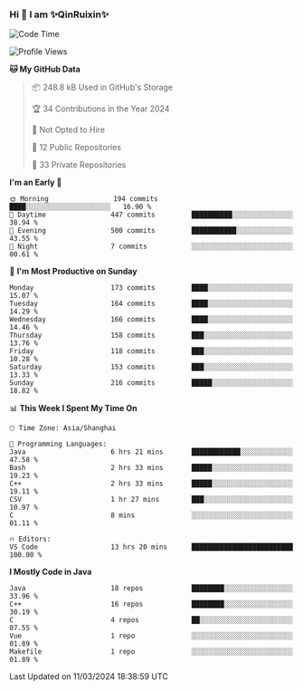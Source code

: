 <!--
**QinRuixin/QinRuixin** is a ✨ _special_ ✨ repository because its `README.md` (this file) appears on your GitHub profile.

Here are some ideas to get you started:

- 🔭 I’m currently working on ...
- 🌱 I’m currently learning ...
- 👯 I’m looking to collaborate on ...
- 🤔 I’m looking for help with ...
- 💬 Ask me about ...
- 📫 How to reach me: ...
- 😄 Pronouns: ...
- ⚡ Fun fact: ...
-->


### Hi 👋 I am ✨QinRuixin✨

<!--START_SECTION:waka-->
![Code Time](http://img.shields.io/badge/Code%20Time-1%2C034%20hrs%2014%20mins-blue)

![Profile Views](http://img.shields.io/badge/Profile%20Views-0-blue)

**🐱 My GitHub Data** 

> 📦 248.8 kB Used in GitHub's Storage 
 > 
> 🏆 34 Contributions in the Year 2024
 > 
> 🚫 Not Opted to Hire
 > 
> 📜 12 Public Repositories 
 > 
> 🔑 33 Private Repositories 
 > 
**I'm an Early 🐤** 

```text
🌞 Morning                194 commits         ████░░░░░░░░░░░░░░░░░░░░░   16.90 % 
🌆 Daytime                447 commits         ██████████░░░░░░░░░░░░░░░   38.94 % 
🌃 Evening                500 commits         ███████████░░░░░░░░░░░░░░   43.55 % 
🌙 Night                  7 commits           ░░░░░░░░░░░░░░░░░░░░░░░░░   00.61 % 
```
📅 **I'm Most Productive on Sunday** 

```text
Monday                   173 commits         ████░░░░░░░░░░░░░░░░░░░░░   15.07 % 
Tuesday                  164 commits         ████░░░░░░░░░░░░░░░░░░░░░   14.29 % 
Wednesday                166 commits         ████░░░░░░░░░░░░░░░░░░░░░   14.46 % 
Thursday                 158 commits         ███░░░░░░░░░░░░░░░░░░░░░░   13.76 % 
Friday                   118 commits         ███░░░░░░░░░░░░░░░░░░░░░░   10.28 % 
Saturday                 153 commits         ███░░░░░░░░░░░░░░░░░░░░░░   13.33 % 
Sunday                   216 commits         █████░░░░░░░░░░░░░░░░░░░░   18.82 % 
```


📊 **This Week I Spent My Time On** 

```text
🕑︎ Time Zone: Asia/Shanghai

💬 Programming Languages: 
Java                     6 hrs 21 mins       ████████████░░░░░░░░░░░░░   47.58 % 
Bash                     2 hrs 33 mins       █████░░░░░░░░░░░░░░░░░░░░   19.23 % 
C++                      2 hrs 33 mins       █████░░░░░░░░░░░░░░░░░░░░   19.11 % 
CSV                      1 hr 27 mins        ███░░░░░░░░░░░░░░░░░░░░░░   10.97 % 
C                        8 mins              ░░░░░░░░░░░░░░░░░░░░░░░░░   01.11 % 

🔥 Editors: 
VS Code                  13 hrs 20 mins      █████████████████████████   100.00 % 
```

**I Mostly Code in Java** 

```text
Java                     18 repos            ████████░░░░░░░░░░░░░░░░░   33.96 % 
C++                      16 repos            ████████░░░░░░░░░░░░░░░░░   30.19 % 
C                        4 repos             ██░░░░░░░░░░░░░░░░░░░░░░░   07.55 % 
Vue                      1 repo              ░░░░░░░░░░░░░░░░░░░░░░░░░   01.89 % 
Makefile                 1 repo              ░░░░░░░░░░░░░░░░░░░░░░░░░   01.89 % 
```




 Last Updated on 11/03/2024 18:38:59 UTC
<!--END_SECTION:waka-->
